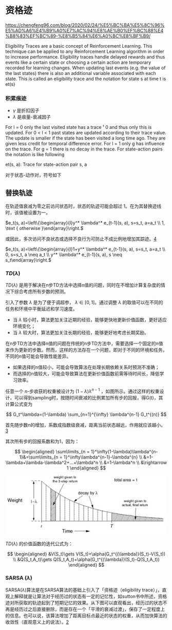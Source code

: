 

<!--
 * @version:
 * @Author:  StevenJokess（蔡舒起） https://github.com/StevenJokess
 * @Date: 2023-03-17 05:15:29
 * @LastEditors:  StevenJokess（蔡舒起） https://github.com/StevenJokess
 * @LastEditTime: 2023-06-16 22:52:34
 * @Description:
 * @Help me: 如有帮助，请赞助，失业3年了。![支付宝收款码](https://github.com/StevenJokess/d2rl/blob/master/img/%E6%94%B6.jpg)
 * @TODO::
 * @Reference:
-->
# 资格迹

https://chengfeng96.com/blog/2020/02/24/%E5%BC%BA%E5%8C%96%E5%AD%A6%E4%B9%A0%E7%AC%94%E8%AE%B0%EF%BC%88%E4%B8%83%EF%BC%89-%E8%B5%84%E6%A0%BC%E8%BF%B9/

Eligibility Traces are a basic concept of Reinforcement Learning. This technique can be applied to any Reinforcement Learning algorithm in order to increase performance. Eligibility traces handle delayed rewards and thus events like a certain state or choosing a certain action are temporary recorded for learning changes. When updating last events (e.g. the value of the last states) there is also an additional variable associated with each state. This is called an eligibility trace and the notation for state s at time t is et(s)

### 积累痕迹


- $\gamma$ 是折扣因子
- $\lambda$ 是痕量-衰减因子



For l = 0 only the last visited state has a trace ¹ 0 and thus only this is updated.
For 0 < l < 1 past states are updated according to their trace value. The update is smaller if the state has been visited a long time ago. They are given less credit for temporal difference error.
For l = 1 only g has influence on the trace.
For g = 1 there is no decay in the trace.
For state-action pairs the notation is like following

et(s, a): Trace for state-action pair s, a

对于状态-动作对，符号如下



## 替换轨迹

在轨迹值衰减为零之前访问状态时，状态的轨迹可能会超过 1。在为其替换迹线时，该值被设置为一。

$e_t(s, a)=\left\{\begin{array}{l}y^* \lambda^* e_{t-1}(s, a), s=s_t, a=a_t \\ 1, \text { otherwise }\end{array}\right.$

或因此，多次访问不良状态或选择不良行为可防止不成比例地增加其踪迹。[4]

$e_t(s, a)=\left\{\begin{array}{l}1+y^* \lambda^* e_{t-1}(s, a), s=s_t, a=a_t \\ 0, s=s_t, a \neq a_t \\ y^* \lambda^* e_{t-1}(s, a), s \neq s_t\end{array}\right.$

### $TD(\lambda)$


$TD(\lambda)$ 是用于解决在n步TD方法中选择n值的问题，同时在不增加计算复杂度的情况下综合考虑所有步数的预测。

引入了参数 $\lambda$ 是为了便于调超参， $\lambda \in [0,1]$。通过调整 $\lambda$ 的取值可以在不同的任务和环境中平衡延迟和学习速度。
- 当  $\lambda$ 较小时，算法更加关注近期的经验，能够更快地更新价值函数，更好适应环境变化；
- 当 $\lambda$ 较大时，算法更加关注长期的经验，能够更好地考虑长期奖励。

在n步TD方法中选择n值的问题在传统的n步TD方法中，需要选择一个固定的n值来作为更新的步数。然而，这样的方法存在一个问题，即对于不同的环境和任务，不同的n值可能会导致性能差异。
- 如果选择的n值较小，可能会导致算法在处理长期依赖关系时预测不准确；
- 而选择的n值较大，可能会导致算法在更新价值函数前需等待时间长，降低学习效率。

任意一个 $n$-步收获的权重被设计为 $(1-\lambda) \lambda^{n-1}$ ，如图所示。通过这样的权重设计，可以得到sampling时，按随时间衰减的比例累加所有步的回报，得G(t)，其计算公式变为

$$
G_t^\lambda=(1-\lambda) \sum_{n=1}^{\infty} \lambda^{n-1} G_t^{(n)}
$$

首先随步数n的增加，系数成指数级衰减，距离当前状态越远，作用就应该越小。[3]

其次所有步的回报系数和为1，因为：

$$
\begin{aligned} \sum\limits_{n = 1}^\infty(1-\lambda)\lambda^{n-1}&=\sum\limits_{n = 1}^\infty\lambda^{n-1}-\lambda^{n} \\ &=1-\lambda+\lambda-\lambda^2+...+\lambda^n \\ &=1-\lambda^n \\ &\rightarrow 1 \end{aligned}
$$

![TD(lambda)图](../../img/TD(lambda).png)

$TD(\lambda)$ 的价值函数的迭代公式为：

$$
\begin{aligned} &V(S_t)\gets V(S_t)+\alpha(G_t^{(\lambda)}(S_t)-V(S_t)) \\ &Q(S_t,A_t)\gets Q(S_t,A_t)+\alpha(G_t^{(\lambda)}(S_t)-Q(S_t,A_t)) \end{aligned}
$$

### SARSA ($\lambda$)

SARSA($\lambda$)算法是在SARSA算法的基础上引入了「资格迹（eligibility trace）」，直观上解释就是让算法对于经历过的状态有一定的记忆性，如sutton书中所述，资格迹对所获取的轨迹起到了短期记忆的效果。从下图可以直观看出，经历过的状态不再是经历过之后直接删除，而是存在一个「平滑的衰减过渡」，保存了一定程度上的信息。也可以说，该算法增加了距离目标点最近的状态的权重，从而加快算法的收敛性（直观意义上的说法）。[2]

[2]: https://yuancl.github.io/2019/01/28/rl/%E4%B8%8D%E5%9F%BA%E4%BA%8E%E6%A8%A1%E5%9E%8B%E7%9A%84%E9%A2%84%E6%B5%8B/
[3]: https://www.zhihu.com/question/480946038/answer/2374280417
[4]: https://web.fe.up.pt/~eol/schaefer/diplom/ReinforcementLearning.htm
[5]: http://www.incompleteideas.net/book/ebook/node72.html
